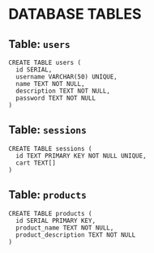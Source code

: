 # DATABASE TABLES

## Table: `users`
```
CREATE TABLE users (
  id SERIAL, 
  username VARCHAR(50) UNIQUE, 
  name TEXT NOT NULL, 
  description TEXT NOT NULL, 
  password TEXT NOT NULL
)
```

## Table: `sessions`
```
CREATE TABLE sessions (
  id TEXT PRIMARY KEY NOT NULL UNIQUE, 
  cart TEXT[]
)
```

## Table: `products`
```
CREATE TABLE products (
  id SERIAL PRIMARY KEY, 
  product_name TEXT NOT NULL, 
  product_description TEXT NOT NULL
)
```